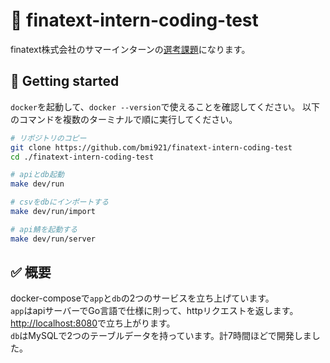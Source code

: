 # 🏦 finatext-intern-coding-test
finatext株式会社のサマーインターンの[選考課題](https://finatextgroup.kibe.la/shared/entries/fbebacbe-ab1b-442f-90f5-9573f6ab8a7f)になります。

## 🚀 Getting started
`docker`を起動して、`docker --version`で使えることを確認してください。
以下のコマンドを複数のターミナルで順に実行してください。

```bash
# リポジトリのコピー
git clone https://github.com/bmi921/finatext-intern-coding-test
cd ./finatext-intern-coding-test

# apiとdb起動
make dev/run 

# csvをdbにインポートする
make dev/run/import

# api鯖を起動する
make dev/run/server

```
## ✅ 概要
docker-composeで`app`と`db`の2つのサービスを立ち上げています。  
`app`はapiサーバーでGo言語で仕様に則って、httpリクエストを返します。
[http://localhost:8080](http://localhost:8080)で立ち上がります。  
`db`はMySQLで2つのテーブルデータを持っています。計7時間ほどで開発しました。  
